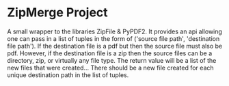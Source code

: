 # ZipMerge Project

A small wrapper to the libraries ZipFile & PyPDF2.  It provides an api allowing one can pass in a list of tuples in the form of ('source file path', 'destination file path').  If the destination file is a pdf but then the source file must also be pdf.  However, if the destination file is a zip then the source files can be a directory, zip, or virtually any file type.  The return value will be a list of the new files that were created... There should be a new file created for each unique destination path in the list of tuples.


